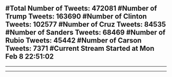 #Total Number of Tweets: 472081 
#Number of Trump Tweets: 163690
#Number of Clinton Tweets: 102577
#Number of Cruz Tweets: 84535
#Number of Sanders Tweets: 68469
#Number of Rubio Tweets: 45442
#Number of Carson Tweets: 7371
#Current Stream Started at Mon Feb  8 22:51:02
---
---
---
